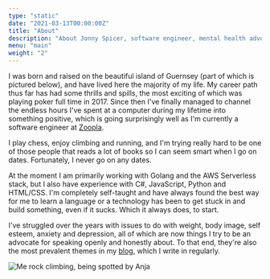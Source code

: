 ```yaml
---
type: "static"
date: "2021-03-13T00:00:00Z"
title: "About"
description: "About Jonny Spicer, software engineer, mental health advocate, blogger, climber, runner"
menu: "main"
weight: "2"
---
```

I was born and raised on the beautiful island of Guernsey (part of which is pictured below), and have lived here the majority of my life. My career path thus far has had some thrills
and spills, the most exciting of which was playing poker full time in 2017. Since then I've finally managed to channel the endless hours I've spent at a computer during my lifetime
into something positive, which is going surprisingly well as I'm currently a software engineer at [Zoopla](https://zoopla.co.uk).

I play chess, enjoy climbing and running, and I'm trying really hard to be one of those people that reads a lot of books so I can seem smart when I go on dates. Fortunately, I never
go on any dates.

At the moment I am primarily working with Golang and the AWS Serverless stack, but I also have experience with C#, JavaScript, Python and HTML/CSS. I'm completely self-taught and have
always found the best way for me to learn a language or a technology has been to get stuck in and build something, even if it sucks. Which it always does, to start.

I've struggled over the years with issues to do with weight, body image, self esteem, anxiety and depression, all of which are now things I try to be an advocate for speaking openly
and honestly about. To that end, they're also the most prevalent themes in my [blog](/blog), which I write in regularly.

![Me rock climbing, being spotted by Anja](/img/climbing.jpg "Bouldering on the west coast of Guernsey")
